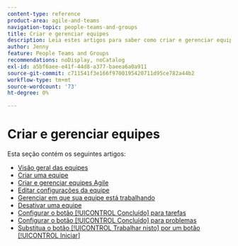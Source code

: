 ```yaml
---
content-type: reference
product-area: agile-and-teams
navigation-topic: people-teams-and-groups
title: Criar e gerenciar equipes
description: Leia estes artigos para saber como criar e gerenciar equipes no Adobe Workfront.
author: Jenny
feature: People Teams and Groups
recommendations: noDisplay, noCatalog
exl-id: a5bf6aee-e41f-44d8-a377-baeea6a0a911
source-git-commit: c711541f3e166f9700195420711d95ce782a44b2
workflow-type: tm+mt
source-wordcount: '73'
ht-degree: 0%

---
```


# Criar e gerenciar equipes

Esta seção contém os seguintes artigos:

* [Visão geral das equipes](../../people-teams-and-groups/create-and-manage-teams/teams-overview.md)
* [Criar uma equipe](../../people-teams-and-groups/create-and-manage-teams/create-a-team.md)
* [Criar e gerenciar equipes Agile](../../people-teams-and-groups/create-and-manage-teams/create-and-manage-agile-teams.md)
* [Editar configurações da equipe](../../people-teams-and-groups/create-and-manage-teams/edit-team-settings.md)
* [Gerenciar em que sua equipe está trabalhando](../../people-teams-and-groups/create-and-manage-teams/manage-what-your-team-is-working-on.md)
* [Desativar uma equipe](../../people-teams-and-groups/create-and-manage-teams/deactivate-a-team.md)
* [Configurar o botão [!UICONTROL Concluído] para tarefas](../../people-teams-and-groups/create-and-manage-teams/configure-the-done-button-for-tasks.md)
* [Configurar o botão [!UICONTROL Concluído] para problemas](../../people-teams-and-groups/create-and-manage-teams/configure-the-done-button-for-issues.md)
* [Substitua o botão [!UICONTROL Trabalhar nisto] por um botão [!UICONTROL Iniciar]](../../people-teams-and-groups/create-and-manage-teams/work-on-it-button-to-start-button.md)
